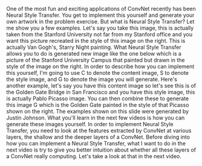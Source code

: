 
One of the most fun and exciting applications of ConvNet recently has been Neural Style Transfer. You get to implement this yourself and generate your own artwork in the problem exercise. But what is Neural Style Transfer? Let me show you a few examples. Let's say you take this image, this is actually taken from the Stanford University not far from my Stanford office and you want this picture recreated in the style of this image on the right. This is actually Van Gogh's, Starry Night painting. What Neural Style Transfer allows you to do is generated new image like the one below which is a picture of the Stanford University Campus that painted but drawn in the style of the image on the right. In order to describe how you can implement this yourself, I'm going to use C to denote the content image, S to denote the style image, and G to denote the image you will generate. Here's another example, let's say you have this content image so let's see this is of the Golden Gate Bridge in San Francisco and you have this style image, this is actually Pablo Picasso image. You can then combine these to generate this image G which is the Golden Gate painted in the style of that Picasso shown on the right. The examples shown on this slide were generated by Justin Johnson. What you'll learn in the next few videos is how you can generate these images yourself. In order to implement Neural Style Transfer, you need to look at the features extracted by ConvNet at various layers, the shallow and the deeper layers of a ConvNet. Before diving into how you can implement a Neural Style Transfer, what I want to do in the next video is try to give you better intuition about whether all these layers of a ConvNet really computing. Let's take a look at that in the next video.
